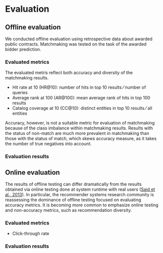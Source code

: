 # Evaluation

## Offline evaluation

We conducted offline evaluation using retrospective data about awarded public contracts.
Matchmaking was tested on the task of the awarded bidder prediction.

### Evaluated metrics

The evaluated metris reflect both accuracy and diversity of the matchmaking results.

* Hit rate at 10 (HR@10): number of hits in top 10 results ⁄ number of queries
* Average rank at 100 (AR@100): mean average rank of hits in top 100 results
* Catalog coverage at 10 (CC@10): distinct entities in top 10 results ⁄ all entities

Accuracy, however, is not a suitable metric for evaluation of matchmaking because of the class imbalance within matchmaking results. <!-- [Christen, 2012](#Christen2012) -->
Results with the status of non-match are much more prevalent in matchmaking than those with the status of match, which skews accuracy measure, as it takes the number of true negatives into account.

### Evaluation results

<!--
Evaluate statistical significance using Wilcoxon signed-rank test.
-->

## Online evaluation

The results of offline testing can differ dramatically from the results obtained via online testing done at system runtime with real users ([Said et al., 2013](#Said2013)).
In particular, the recommender systems research community is reassessing the dominance of offline testing focused on evaluating accuracy metrics.
It is becoming more common to emphasize online testing and non-accuracy metrics, such as recommendation diversity.

### Evaluated metrics

* Click-through rate

### Evaluation results

<!--
TODO: Qualitative evaluation via interview with public procurement experts to obtain feedback on the quality of recommendations.
-->

